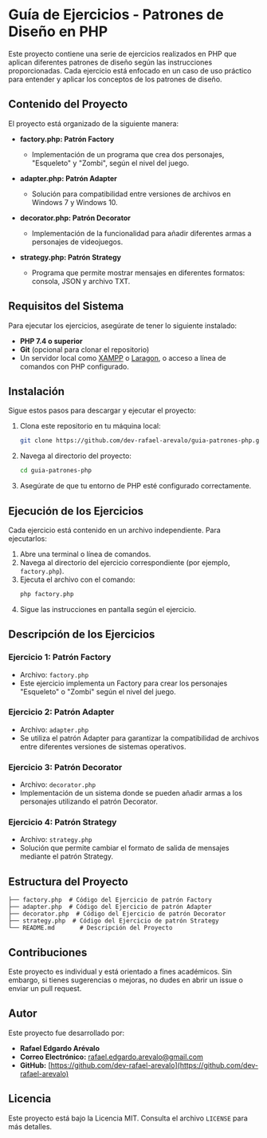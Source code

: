 # Guía de Ejercicios - Patrones de Diseño en PHP

Este proyecto contiene una serie de ejercicios realizados en PHP que aplican diferentes patrones de diseño según las instrucciones proporcionadas. Cada ejercicio está enfocado en un caso de uso práctico para entender y aplicar los conceptos de los patrones de diseño.

## Contenido del Proyecto

El proyecto está organizado de la siguiente manera:

- **factory.php: Patrón Factory**
  - Implementación de un programa que crea dos personajes, "Esqueleto" y "Zombi", según el nivel del juego.

- **adapter.php: Patrón Adapter**
  - Solución para compatibilidad entre versiones de archivos en Windows 7 y Windows 10.

- **decorator.php: Patrón Decorator**
  - Implementación de la funcionalidad para añadir diferentes armas a personajes de videojuegos.

- **strategy.php: Patrón Strategy**
  - Programa que permite mostrar mensajes en diferentes formatos: consola, JSON y archivo TXT.

## Requisitos del Sistema

Para ejecutar los ejercicios, asegúrate de tener lo siguiente instalado:

- **PHP 7.4 o superior**
- **Git** (opcional para clonar el repositorio)
- Un servidor local como [XAMPP](https://www.apachefriends.org/) o [Laragon](https://laragon.org/), o acceso a línea de comandos con PHP configurado.

## Instalación

Sigue estos pasos para descargar y ejecutar el proyecto:

1. Clona este repositorio en tu máquina local:
   ```bash
   git clone https://github.com/dev-rafael-arevalo/guia-patrones-php.git
   ```

2. Navega al directorio del proyecto:
   ```bash
   cd guia-patrones-php
   ```

3. Asegúrate de que tu entorno de PHP esté configurado correctamente.

## Ejecución de los Ejercicios

Cada ejercicio está contenido en un archivo independiente. Para ejecutarlos:

1. Abre una terminal o línea de comandos.
2. Navega al directorio del ejercicio correspondiente (por ejemplo, `factory.php`).
3. Ejecuta el archivo con el comando:
   ```bash
   php factory.php
   ```
4. Sigue las instrucciones en pantalla según el ejercicio.

## Descripción de los Ejercicios

### **Ejercicio 1: Patrón Factory**
- Archivo: `factory.php`
- Este ejercicio implementa un Factory para crear los personajes "Esqueleto" o "Zombi" según el nivel del juego.

### **Ejercicio 2: Patrón Adapter**
- Archivo: `adapter.php`
- Se utiliza el patrón Adapter para garantizar la compatibilidad de archivos entre diferentes versiones de sistemas operativos.

### **Ejercicio 3: Patrón Decorator**
- Archivo: `decorator.php`
- Implementación de un sistema donde se pueden añadir armas a los personajes utilizando el patrón Decorator.

### **Ejercicio 4: Patrón Strategy**
- Archivo: `strategy.php`
- Solución que permite cambiar el formato de salida de mensajes mediante el patrón Strategy.

## Estructura del Proyecto

```
├── factory.php  # Código del Ejercicio de patrón Factory
├── adapter.php  # Código del Ejercicio de patrón Adapter
├── decorator.php  # Código del Ejercicio de patrón Decorator
├── strategy.php  # Código del Ejercicio de patrón Strategy
└── README.md       # Descripción del Proyecto
```

## Contribuciones

Este proyecto es individual y está orientado a fines académicos. Sin embargo, si tienes sugerencias o mejoras, no dudes en abrir un issue o enviar un pull request.

## Autor

Este proyecto fue desarrollado por:
- **Rafael Edgardo Arévalo**
- **Correo Electrónico:** rafael.edgardo.arevalo@gmail.com
- **GitHub:** [https://github.com/dev-rafael-arevalo](https://github.com/dev-rafael-arevalo)

## Licencia

Este proyecto está bajo la Licencia MIT. Consulta el archivo `LICENSE` para más detalles.
